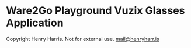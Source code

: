 # Ware2Go Playground Vuzix Glasses Application

Copyright Henry Harris. Not for external use.
mail@henryharr.is
